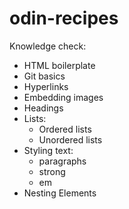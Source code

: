 # odin-recipes

Knowledge check:
  - HTML boilerplate
  - Git basics
  - Hyperlinks 
  - Embedding images
  - Headings
  - Lists:
    - Ordered lists
    - Unordered lists
  - Styling text:
    - paragraphs
    - strong
    - em
  - Nesting Elements
